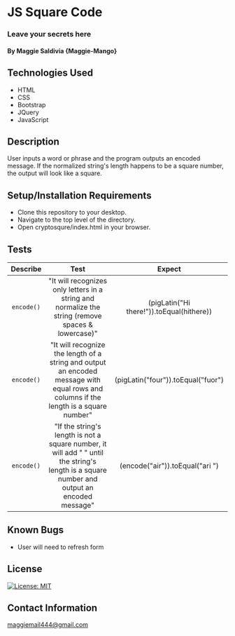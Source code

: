 # JS Square Code

### Leave your secrets here

#### By Maggie Saldivia **{Maggie-Mango}**

## Technologies Used
* HTML
* CSS
* Bootstrap
* JQuery
* JavaScript


## Description

User inputs a word or phrase and the program outputs an encoded message. If the normalized string's length happens to be a square number, the output will look like a square.

## Setup/Installation Requirements

* Clone this repository to your desktop.
* Navigate to the top level of the directory.
* Open cryptosqure/index.html in your browser.

## Tests

| Describe | Test | Expect |
|:--------:|:--------:|:--------:|
|`encode()`| "It will recognizes only letters in a string and normalize the string (remove spaces & lowercase)" | (pigLatin("Hi there!")).toEqual(hithere)) |
|`encode()`| "It will recognize the length of a string and output an encoded message with equal rows and columns if the length is a square number" | (pigLatin("four")).toEqual("fuor") |
|`encode()`| "If the string's length is not a square number, it will add " " until the string's length is a square number and output an encoded message" | (encode("air")).toEqual("ari ") |


## Known Bugs

* User will need to refresh form

## License

[![License: MIT](https://img.shields.io/badge/License-MIT-yellow.svg)](https://opensource.org/licenses/MIT)

## Contact Information

maggiemail444@gmail.com
